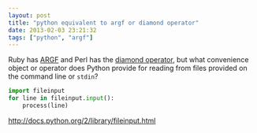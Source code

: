 ```yaml
---
layout: post
title: "python equivalent to argf or diamond operator"
date: 2013-02-03 23:21:32
tags: ["python", "argf"]
---
```


Ruby has [ARGF][1] and Perl has the [diamond operator][2], but what convenience
object or operator does Python provide for reading from files provided on the
command line or `stdin`?

```python
import fileinput
for line in fileinput.input():
    process(line)
```
[1]:http://www.ruby-doc.org/core-1.9.3/ARGF.html
[2]:http://perldoc.perl.org/perlop.html#I%2fO-Operators
http://docs.python.org/2/library/fileinput.html
